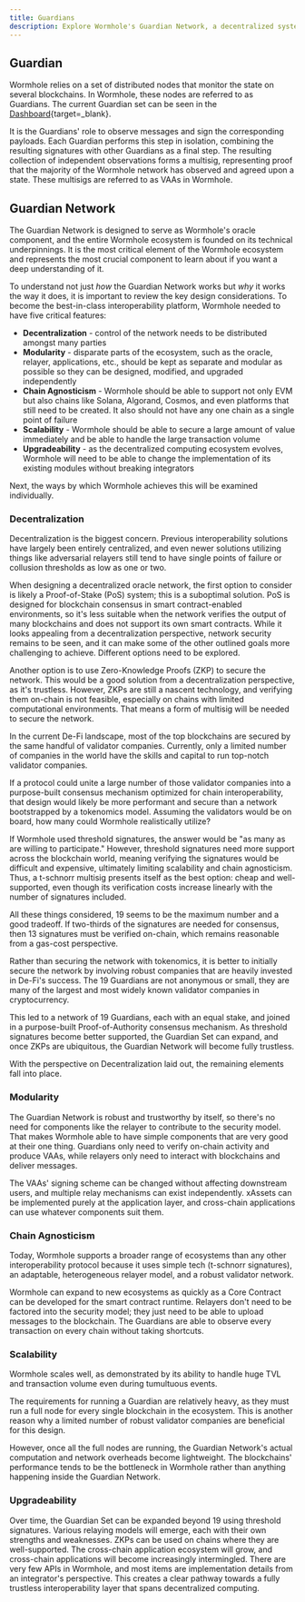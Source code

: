 ```yaml
---
title: Guardians
description: Explore Wormhole's Guardian Network, a decentralized system for secure, scalable cross-chain communication across various blockchain ecosystems.
---
```


## Guardian

Wormhole relies on a set of distributed nodes that monitor the state on several blockchains. In Wormhole, these nodes are referred to as Guardians. The current Guardian set can be seen in the [Dashboard](https://wormhole-foundation.github.io/wormhole-dashboard/#/?endpoint=Mainnet){target=\_blank}.

It is the Guardians' role to observe messages and sign the corresponding payloads. Each Guardian performs this step in isolation, combining the resulting signatures with other Guardians as a final step. The resulting collection of independent observations forms a multisig, representing proof that the majority of the Wormhole network has observed and agreed upon a state. These multisigs are referred to as VAAs in Wormhole.

## Guardian Network

The Guardian Network is designed to serve as Wormhole's oracle component, and the entire Wormhole ecosystem is founded on its technical underpinnings. It is the most critical element of the Wormhole ecosystem and represents the most crucial component to learn about if you want a deep understanding of it.

To understand not just _how_ the Guardian Network works but _why_ it works the way it does, it is important to review the key design considerations. To become the best-in-class interoperability platform, Wormhole needed to have five critical features:

- **Decentralization** - control of the network needs to be distributed amongst many parties
- **Modularity** - disparate parts of the ecosystem, such as the oracle, relayer, applications, etc., should be kept as separate and modular as possible so they can be designed, modified, and upgraded independently
- **Chain Agnosticism** - Wormhole should be able to support not only EVM but also chains like Solana, Algorand, Cosmos, and even platforms that still need to be created. It also should not have any one chain as a single point of failure
- **Scalability** - Wormhole should be able to secure a large amount of value immediately and be able to handle the large transaction volume
- **Upgradeability** - as the decentralized computing ecosystem evolves, Wormhole will need to be able to change the implementation of its existing modules without breaking integrators

Next, the ways by which Wormhole achieves this will be examined individually.

### Decentralization

Decentralization is the biggest concern. Previous interoperability solutions have largely been entirely centralized, and even newer solutions utilizing things like adversarial relayers still tend to have single points of failure or collusion thresholds as low as one or two.

When designing a decentralized oracle network, the first option to consider is likely a Proof-of-Stake (PoS) system; this is a suboptimal solution. PoS is designed for blockchain consensus in smart contract-enabled environments, so it's less suitable when the network verifies the output of many blockchains and does not support its own smart contracts. While it looks appealing from a decentralization perspective, network security remains to be seen, and it can make some of the other outlined goals more challenging to achieve. Different options need to be explored.

Another option is to use Zero-Knowledge Proofs (ZKP) to secure the network. This would be a good solution from a decentralization perspective, as it's trustless. However, ZKPs are still a nascent technology, and verifying them on-chain is not feasible, especially on chains with limited computational environments. That means a form of multisig will be needed to secure the network.

In the current De-Fi landscape, most of the top blockchains are secured by the same handful of validator companies. Currently, only a limited number of companies in the world have the skills and capital to run top-notch validator companies.

If a protocol could unite a large number of those validator companies into a purpose-built consensus mechanism optimized for chain interoperability, that design would likely be more performant and secure than a network bootstrapped by a tokenomics model. Assuming the validators would be on board, how many could Wormhole realistically utilize?

If Wormhole used threshold signatures, the answer would be "as many as are willing to participate." However, threshold signatures need more support across the blockchain world, meaning verifying the signatures would be difficult and expensive, ultimately limiting scalability and chain agnosticism. Thus, a t-schnorr multisig presents itself as the best option: cheap and well-supported, even though its verification costs increase linearly with the number of signatures included.

All these things considered, 19 seems to be the maximum number and a good tradeoff. If two-thirds of the signatures are needed for consensus, then 13 signatures must be verified on-chain, which remains reasonable from a gas-cost perspective.

Rather than securing the network with tokenomics, it is better to initially secure the network by involving robust companies that are heavily invested in De-Fi's success. The 19 Guardians are not anonymous or small, they are many of the largest and most widely known validator companies in cryptocurrency. 

This led to a network of 19 Guardians, each with an equal stake, and joined in a purpose-built Proof-of-Authority consensus mechanism. As threshold signatures become better supported, the Guardian Set can expand, and once ZKPs are ubiquitous, the Guardian Network will become fully trustless.

With the perspective on Decentralization laid out, the remaining elements fall into place.

### Modularity

The Guardian Network is robust and trustworthy by itself, so there's no need for components like the relayer to contribute to the security model. That makes Wormhole able to have simple components that are very good at their one thing. Guardians only need to verify on-chain activity and produce VAAs, while relayers only need to interact with blockchains and deliver messages.

The VAAs' signing scheme can be changed without affecting downstream users, and multiple relay mechanisms can exist independently. xAssets can be implemented purely at the application layer, and cross-chain applications can use whatever components suit them.

### Chain Agnosticism

Today, Wormhole supports a broader range of ecosystems than any other interoperability protocol because it uses simple tech (t-schnorr signatures), an adaptable, heterogeneous relayer model, and a robust validator network.

Wormhole can expand to new ecosystems as quickly as a Core Contract can be developed for the smart contract runtime. Relayers don't need to be factored into the security model; they just need to be able to upload messages to the blockchain. The Guardians are able to observe every transaction on every chain without taking shortcuts.

### Scalability

Wormhole scales well, as demonstrated by its ability to handle huge TVL and transaction volume even during tumultuous events.

The requirements for running a Guardian are relatively heavy, as they must run a full node for every single blockchain in the ecosystem. This is another reason why a limited number of robust validator companies are beneficial for this design.

However, once all the full nodes are running, the Guardian Network's actual computation and network overheads become lightweight. The blockchains' performance tends to be the bottleneck in Wormhole rather than anything happening inside the Guardian Network.

### Upgradeability

Over time, the Guardian Set can be expanded beyond 19 using threshold signatures. Various relaying models will emerge, each with their own strengths and weaknesses. ZKPs can be used on chains where they are well-supported. The cross-chain application ecosystem will grow, and cross-chain applications will become increasingly intermingled. There are very few APIs in Wormhole, and most items are implementation details from an integrator's perspective. This creates a clear pathway towards a fully trustless interoperability layer that spans decentralized computing.
